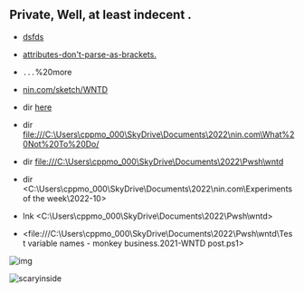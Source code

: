 ## Private, Well, at least indecent .

- [dsfds](file:///C:\Users\cppmo_000\SkyDrive\Documents\2022\Pwsh\wntd\Test%20variable%20names%20-%20monkey%20business.2021-WNTD%20post.ps1)
- [attributes-don't-parse-as-brackets.](file:///C:\Users\cppmo_000\SkyDrive\Documents\2022\nin.com\What%20Not%20To%20Do\attributes-don't-parse-as-brackets.ps1)
- `...`%20more
- [nin.com/sketch/WNTD](file:///C:\Users\cppmo_000\SkyDrive\Documents\2022\nin.com\What%20Not%20To%20Do/)

- dir [here](C:\Users\cppmo_000\SkyDrive\Documents\2022\My_Github\notebooks\Pwsh\Wntd\identifiers\sketch\readme.md)
- dir <file:///C:\Users\cppmo_000\SkyDrive\Documents\2022\nin.com\What%20Not%20To%20Do/>
- dir <file:///C:\Users\cppmo_000\SkyDrive\Documents\2022\Pwsh\wntd>
- dir <C:\Users\cppmo_000\SkyDrive\Documents\2022\nin.com\Experiments of the week\2022-10>
- lnk <C:\Users\cppmo_000\SkyDrive\Documents\2022\Pwsh\wntd>

- <file:///C:\Users\cppmo_000\SkyDrive\Documents\2022\Pwsh\wntd\Test variable names - monkey business.2021-WNTD post.ps1>

![img](file:///C:\Users\cppmo_000\SkyDrive\Documents\2022\nin.com\What%20Not%20To%20Do\wntd%20⁞%20random-color-write-console.png)


![scaryinside](file:///C:\Users\cppmo_000\SkyDrive\Documents\2022/nin.com/What%20Not%20To%20Do/latest-what-not-to-do.Screenshot%202022-06-08%20183721.png)
